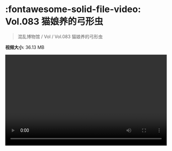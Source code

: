 # :fontawesome-solid-file-video: Vol.083 猫娘养的弓形虫

> 混乱博物馆 / Vol / Vol.083 猫娘养的弓形虫

**视频大小**: 36.13 MB

<video id="V-afcff51aa3660fc3ab12c890422d3934" width="512" height="288" preload="none" playsinline webkit-playsinline></video>